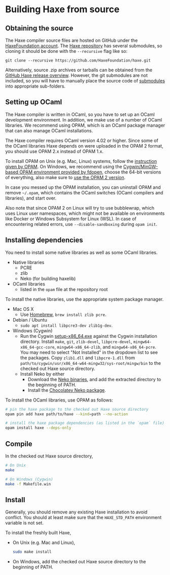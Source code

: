 # Building Haxe from source

## Obtaining the source

The Haxe compiler source files are hosted on GitHub under the [HaxeFoundation account](https://github.com/HaxeFoundation). The [Haxe repository](https://github.com/HaxeFoundation/haxe) has several submodules, so cloning it should be done with the `--recursive` flag like so:

```
git clone --recursive https://github.com/HaxeFoundation/haxe.git
```

Alternatively, source .zip archives or tarballs can be obtained from the [GitHub Haxe release overview](https://github.com/HaxeFoundation/haxe/releases). However, the git submodules are not included, so you will have to manually place the source code of [submodules](https://github.com/HaxeFoundation/haxe/blob/development/.gitmodules) into appropriate sub-folders.

## Setting up OCaml

The Haxe compiler is written in OCaml, so you have to set up an OCaml development environment. In addition, we make use of a number of OCaml libraries. We recommend using OPAM, which is an OCaml package manager that can also manage OCaml installations.

The Haxe compiler requires OCaml version 4.02 or higher. Since some of the OCaml libraries Haxe depends on were uploaded in the OPAM 2 format, you should use OPAM 2.x instead of OPAM 1.x.

To install OPAM on Unix (e.g. Mac, Linux) systems, follow the [instruction given by OPAM](https://opam.ocaml.org/doc/Install.html). On Windows, we recommend using the [Cygwin/MinGW-based OPAM environment provided by fdopen](https://fdopen.github.io/opam-repository-mingw/installation/), choose the 64-bit versions of everything, also make sure to [use the OPAM 2 version](https://github.com/fdopen/opam-repository-mingw/issues/48).

In case you messed up the OPAM installation, you can uninstall OPAM and remove `~/.opam`, which contains the OCaml switches (OCaml compilers and libraries), and start over.

Also note that since OPAM 2 on Linux will try to use bubblewrap, which uses Linux user namespaces, which might not be available on environments like Docker or Windows Subsystem for Linux (WSL). In case of encountering related errors, use `--disable-sandboxing` during `opam init`.

## Installing dependencies

You need to install some native libraries as well as some OCaml libraries.

 * Native libraries
    * PCRE
    * zlib
    * Neko (for building haxelib)
 * OCaml libraries
    * listed in the `opam` file at the repository root

To install the native libraries, use the appropriate system package manager.

 * Mac OS X
    * Use [Homebrew](https://brew.sh/), `brew install zlib pcre`.
 * Debian / Ubuntu
    * `sudo apt install libpcre3-dev zlib1g-dev`.
 * Windows (Cygwin)
    * Run the Cygwin [setup-x86_64.exe](https://cygwin.com/install.html) against the Cygwin installation directory. Install `make`, `git`, `zlib-devel`, `libpcre-devel`, `mingw64-x86_64-gcc-core`, `mingw64-x86_64-zlib`, and `mingw64-x86_64-pcre`. You may need to select "Not Installed" in the dropdown list to see the packages. Copy `zlib1.dll` and `libpcre-1.dll` from `path/to/cygwin/usr/x86_64-w64-mingw32/sys-root/mingw/bin` to the checked out Haxe source directory.
    * Install Neko by either
      * Download the [Neko binaries](https://nekovm.org/download/), and add the extracted directory to the beginning of PATH.
      * Install the [Chocolatey Neko package](https://chocolatey.org/packages/neko).

To install the OCaml libraries, use OPAM as follows:

```sh
# pin the haxe package to the checked out Haxe source directory
opam pin add haxe path/to/haxe --kind=path --no-action

# install the haxe package dependencies (as listed in the `opam` file)
opam install haxe --deps-only
```

## Compile

In the checked out Haxe source directory,
```sh
# On Unix
make

# On Windows (Cygwin)
make -f Makefile.win
```

## Install

Generally, you should remove any existing Haxe installation to avoid conflict. You should at least make sure that the `HAXE_STD_PATH` environment variable is not set.

To install the freshly built Haxe,

 * On Unix (e.g. Mac and Linux),
    ```sh
    sudo make install
    ```
 * On Windows, add the checked out Haxe source directory to the beginning of PATH.

